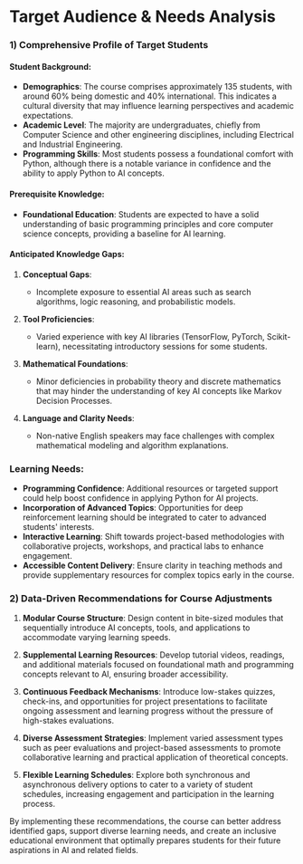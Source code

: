 Target Audience & Needs Analysis
================================

### 1) Comprehensive Profile of Target Students

#### Student Background:
- **Demographics**: The course comprises approximately 135 students, with around 60% being domestic and 40% international. This indicates a cultural diversity that may influence learning perspectives and academic expectations.
- **Academic Level**: The majority are undergraduates, chiefly from Computer Science and other engineering disciplines, including Electrical and Industrial Engineering.
- **Programming Skills**: Most students possess a foundational comfort with Python, although there is a notable variance in confidence and the ability to apply Python to AI concepts.

#### Prerequisite Knowledge:
- **Foundational Education**: Students are expected to have a solid understanding of basic programming principles and core computer science concepts, providing a baseline for AI learning.

#### Anticipated Knowledge Gaps:
1. **Conceptual Gaps**:
   - Incomplete exposure to essential AI areas such as search algorithms, logic reasoning, and probabilistic models.
   
2. **Tool Proficiencies**: 
   - Varied experience with key AI libraries (TensorFlow, PyTorch, Scikit-learn), necessitating introductory sessions for some students.

3. **Mathematical Foundations**: 
   - Minor deficiencies in probability theory and discrete mathematics that may hinder the understanding of key AI concepts like Markov Decision Processes.

4. **Language and Clarity Needs**: 
   - Non-native English speakers may face challenges with complex mathematical modeling and algorithm explanations.

### Learning Needs:
- **Programming Confidence**: Additional resources or targeted support could help boost confidence in applying Python for AI projects.
- **Incorporation of Advanced Topics**: Opportunities for deep reinforcement learning should be integrated to cater to advanced students' interests.
- **Interactive Learning**: Shift towards project-based methodologies with collaborative projects, workshops, and practical labs to enhance engagement.
- **Accessible Content Delivery**: Ensure clarity in teaching methods and provide supplementary resources for complex topics early in the course.

### 2) Data-Driven Recommendations for Course Adjustments

1. **Modular Course Structure**: Design content in bite-sized modules that sequentially introduce AI concepts, tools, and applications to accommodate varying learning speeds.

2. **Supplemental Learning Resources**: Develop tutorial videos, readings, and additional materials focused on foundational math and programming concepts relevant to AI, ensuring broader accessibility.

3. **Continuous Feedback Mechanisms**: Introduce low-stakes quizzes, check-ins, and opportunities for project presentations to facilitate ongoing assessment and learning progress without the pressure of high-stakes evaluations.

4. **Diverse Assessment Strategies**: Implement varied assessment types such as peer evaluations and project-based assessments to promote collaborative learning and practical application of theoretical concepts.

5. **Flexible Learning Schedules**: Explore both synchronous and asynchronous delivery options to cater to a variety of student schedules, increasing engagement and participation in the learning process.

By implementing these recommendations, the course can better address identified gaps, support diverse learning needs, and create an inclusive educational environment that optimally prepares students for their future aspirations in AI and related fields.